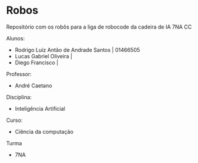 # Robos
Repositório com os robôs para a liga de robocode da cadeira de IA 7NA CC

Alunos:
- Rodrigo Luiz Antão de Andrade Santos | 01466505
- Lucas Gabriel Oliveira |
- Diego Francisco |

Professor:
- André Caetano

Disciplina:
- Inteligência Artificial

Curso: 
- Ciência da computação

Turma
- 7NA

